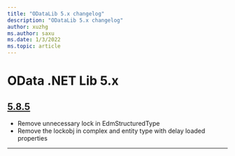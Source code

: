 ```yaml
---
title: "ODataLib 5.x changelog"
description: "ODataLib 5.x changelog"
author: xuzhg
ms.author: saxu
ms.date: 1/3/2022
ms.topic: article
---
```


# OData .NET Lib 5.x 

## [5.8.5](https://www.nuget.org/packages/Microsoft.Data.OData/5.8.5)

* Remove unnecessary lock in EdmStructuredType
* Remove the lockobj in complex and entity type with delay loaded properties

---
